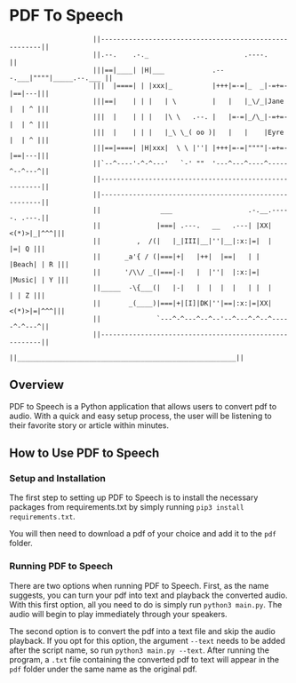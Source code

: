 # PDF To Speech

                         ||-------------------------------------------------------||
                         ||.--.    .-._                        .----.             ||
                         |||==|____| |H|___            .---.___|""""|_____.--.___ ||
                         |||  |====| | |xxx|_          |+++|=-=|_  _|-=+=-|==|---|||
                         |||==|    | | |   | \         |   |   |_\/_|Jane |  | ^ |||
                         |||  |    | | |   |\ \   .--. |   |=-=|_/\_|-=+=-|  | ^ |||
                         |||  |    | | |   |_\ \_( oo )|   |   |    |Eyre |  | ^ |||
                         |||==|====| |H|xxx|  \ \ |''| |+++|=-=|""""|-=+=-|==|---|||
                         ||`--^----'-^-^---'   `-' ""  '---^---^----^-----^--^---^||
                         ||-------------------------------------------------------||
                         ||-------------------------------------------------------||
                         ||               ___                   .-.__.-----. .---.||
                         ||              |===| .---.   __   .---| |XX|<(*)>|_|^^^|||
                         ||         ,  /(|   |_|III|__|''|__|:x:|=|  |     |=| Q |||
                         ||      _a'{ / (|===|+|   |++|  |==|   | |  |Beach| | R |||
                         ||      '/\\/ _(|===|-|   |  |''|  |:x:|=|  |Music| | Y |||
                         ||_____  -\{___(|   |-|   |  |  |  |   | |  |     | | Z |||
                         ||       _(____)|===|+|[I]|DK|''|==|:x:|=|XX|<(*)>|=|^^^|||
                         ||              `---^-^---^--^--'--^---^-^--^-----^-^---^||
                         ||-------------------------------------------------------||
                         ||_______________________________________________________||

## Overview

PDF to Speech is a Python application that allows users to convert pdf to audio. With a quick and easy setup process, the user will be listening to their favorite story or article within minutes.

## How to Use PDF to Speech

### Setup and Installation

The first step to setting up PDF to Speech is to install the necessary packages from requirements.txt by simply running `pip3 install requirements.txt`.

You will then need to download a pdf of your choice and add it to the `pdf` folder.

### Running PDF to Speech

There are two options when running PDF to Speech. First, as the name suggests, you can turn your pdf into text and playback the converted audio. With this first option, all you need to do is simply run `python3 main.py`. The audio will begin to play immediately through your speakers.

The second option is to convert the pdf into a text file and skip the audio playback. If you opt for this option, the argument `--text` needs to be added after the script name, so run `python3 main.py --text`. After running the program, a `.txt` file containing the converted pdf to text will appear in the `pdf` folder under the same name as the original pdf.
